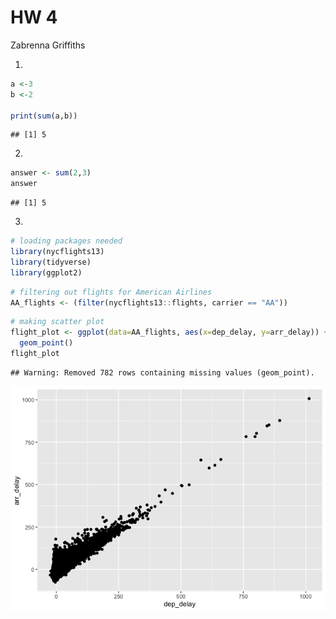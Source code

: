 HW 4
================
Zabrenna Griffiths

1.  

``` r
a <-3
b <-2

print(sum(a,b))
```

    ## [1] 5

2.  

``` r
answer <- sum(2,3)
answer
```

    ## [1] 5

3.  

``` r
# loading packages needed
library(nycflights13)
library(tidyverse)
library(ggplot2)
```

``` r
# filtering out flights for American Airlines
AA_flights <- (filter(nycflights13::flights, carrier == "AA"))
```

``` r
# making scatter plot
flight_plot <- ggplot(data=AA_flights, aes(x=dep_delay, y=arr_delay)) +
  geom_point()
flight_plot
```

    ## Warning: Removed 782 rows containing missing values (geom_point).

![](hw_4_files/figure-gfm/unnamed-chunk-5-1.png)<!-- -->
